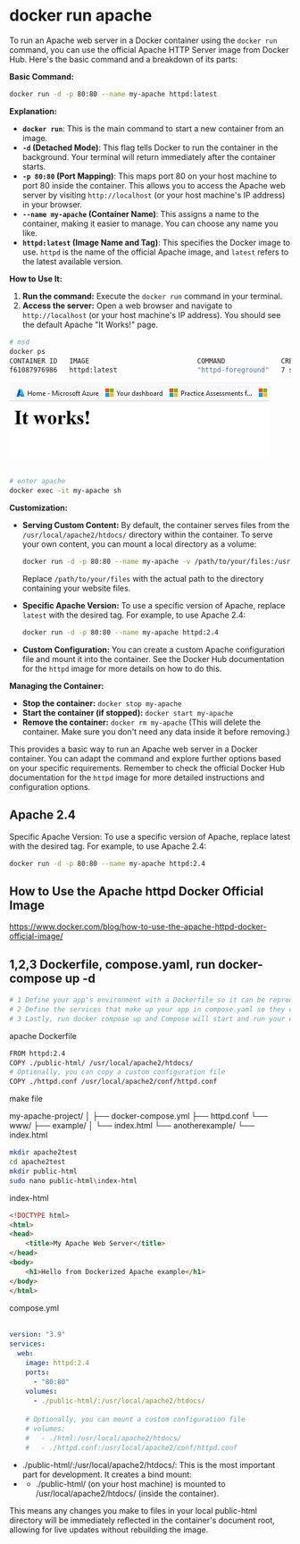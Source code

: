 # docker run apache

To run an Apache web server in a Docker container using the `docker run` command, you can use the official Apache HTTP Server image from Docker Hub. Here's the basic command and a breakdown of its parts:

**Basic Command:**

```bash
docker run -d -p 80:80 --name my-apache httpd:latest
```

**Explanation:**

* **`docker run`**: This is the main command to start a new container from an image.
* **`-d` (Detached Mode)**: This flag tells Docker to run the container in the background. Your terminal will return immediately after the container starts.
* **`-p 80:80` (Port Mapping)**: This maps port 80 on your host machine to port 80 inside the container. This allows you to access the Apache web server by visiting `http://localhost` (or your host machine's IP address) in your browser.
* **`--name my-apache` (Container Name)**:  This assigns a name to the container, making it easier to manage. You can choose any name you like.
* **`httpd:latest` (Image Name and Tag)**: This specifies the Docker image to use. `httpd` is the name of the official Apache image, and `latest` refers to the latest available version.

**How to Use It:**

1. **Run the command:** Execute the `docker run` command in your terminal.
2. **Access the server:** Open a web browser and navigate to `http://localhost` (or your host machine's IP address). You should see the default Apache "It Works!" page.

```bash
# msd
docker ps
CONTAINER ID   IMAGE                           COMMAND              CREATED         STATUS             PORTS                                                                                            NAMES
f61087976986   httpd:latest                    "httpd-foreground"   7 seconds ago   Up 6 seconds       0.0.0.0:80->80/tcp, :::80->80/tcp                                                                my-apache
```


![It works apache ](https://github.com/spawnmarvel/learning-docker/blob/main/prod-ish/apache/apache/z_img_apache_works.jpg)

```bash

# enter apache
docker exec -it my-apache sh

```

**Customization:**

* **Serving Custom Content:** By default, the container serves files from the `/usr/local/apache2/htdocs/` directory within the container. To serve your own content, you can mount a local directory as a volume:

   ```bash
   docker run -d -p 80:80 --name my-apache -v /path/to/your/files:/usr/local/apache2/htdocs/ httpd:latest
   ```

   Replace `/path/to/your/files` with the actual path to the directory containing your website files.

* **Specific Apache Version:** To use a specific version of Apache, replace `latest` with the desired tag. For example, to use Apache 2.4:

   ```bash
   docker run -d -p 80:80 --name my-apache httpd:2.4
   ```

* **Custom Configuration:** You can create a custom Apache configuration file and mount it into the container. See the Docker Hub documentation for the `httpd` image for more details on how to do this.

**Managing the Container:**

* **Stop the container:** `docker stop my-apache`
* **Start the container (if stopped):** `docker start my-apache`
* **Remove the container:** `docker rm my-apache` (This will delete the container. Make sure you don't need any data inside it before removing.)

This provides a basic way to run an Apache web server in a Docker container. You can adapt the command and explore further options based on your specific requirements. Remember to check the official Docker Hub documentation for the `httpd` image for more detailed instructions and configuration options.

## Apache 2.4

Specific Apache Version: To use a specific version of Apache, replace latest with the desired tag. For example, to use Apache 2.4:

```bash
docker run -d -p 80:80 --name my-apache httpd:2.4
```


## How to Use the Apache httpd Docker Official Image

https://www.docker.com/blog/how-to-use-the-apache-httpd-docker-official-image/


## 1,2,3 Dockerfile, compose.yaml, run docker-compose up -d


```bash
# 1 Define your app's environment with a Dockerfile so it can be reproduced anywhere.
# 2 Define the services that make up your app in compose.yaml so they can be run together in an isolated environment.
# 3 Lastly, run docker compose up and Compose will start and run your entire app.

```

apache Dockerfile

```bash
FROM httpd:2.4
COPY ./public-html/ /usr/local/apache2/htdocs/
# Optionally, you can copy a custom configuration file
COPY ./httpd.conf /usr/local/apache2/conf/httpd.conf
```
make file

my-apache-project/
│
├── docker-compose.yml
├── httpd.conf
└── www/
    ├── example/
    │   └── index.html
    └── anotherexample/
        └── index.html

```bash
mkdir apache2test
cd apache2test
mkdir public-html
sudo nano public-html\index-html
```
index-html

```html
<!DOCTYPE html>
<html>
<head>
    <title>My Apache Web Server</title>
</head>
<body>
    <h1>Hello from Dockerized Apache example</h1>
</body>
</html>
```

compose.yml

```yaml

version: "3.9"
services:
  web:
    image: httpd:2.4
    ports:
      - "80:80"
    volumes:
      - ./public-html/:/usr/local/apache2/htdocs/

    # Optionally, you can mount a custom configuration file
    # volumes:
    #   - ./html:/usr/local/apache2/htdocs/
    #   - ./httpd.conf:/usr/local/apache2/conf/httpd.conf

```

* ./public-html/:/usr/local/apache2/htdocs/: This is the most important part for development. It creates a bind mount:
* * ./public-html/ (on your host machine) is mounted to /usr/local/apache2/htdocs/ (inside the container).

This means any changes you make to files in your local public-html directory will be immediately reflected in the container's document root, allowing for live updates without rebuilding the image.